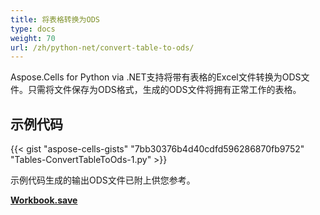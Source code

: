 ```yaml
---
title: 将表格转换为ODS
type: docs
weight: 70
url: /zh/python-net/convert-table-to-ods/
---
```


Aspose.Cells for Python via .NET支持将带有表格的Excel文件转换为ODS文件。只需将文件保存为ODS格式，生成的ODS文件将拥有正常工作的表格。

## 示例代码

{{< gist "aspose-cells-gists" "7bb30376b4d40cdfd596286870fb9752" "Tables-ConvertTableToOds-1.py" >}}

示例代码生成的输出ODS文件已附上供您参考。

[**Workbook.save**](https://reference.aspose.com/cells/python-net/aspose.cells/workbook/save)


